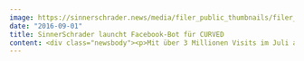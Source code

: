 ```yaml
---
image: https://sinnerschrader.news/media/filer_public_thumbnails/filer_public/12/f7/12f75797-3218-4f1e-a7d8-41c37a877e4b/curved-chatbot-700px.jpg__480x288_q85_crop_subsampling-2_upscale.jpg
date: "2016-09-01"
title: SinnerSchrader launcht Facebook-Bot für CURVED
content: <div class="newsbody"><p>Mit über 3 Millionen Visits im Juli alleine über mobile Endgeräte gehört CURVED zu den mit weitem Abstand erfolgreichsten Content Marketing Projekten in Deutschland (Quelle&#58; Similarweb.com). Mit der Einführung eines News-Bots für Facebook will SinnerSchrader den Vorsprung noch weiter ausbauen&#58; Nutzer von CURVED haben die Möglichkeit, über den Facebook Messenger künftig News aus für sie interessanten Themenbereichen zu abonnieren - und sind so auch mobil immer up to date. Damit wird CURVED Teil des Messenger-Programms, welches Facebook-CEO Mark Zuckerberg im April ins Leben gerufen hat.<br/> <br/>„Bots werden die Distribution von Content für mobile Nutzungssituationen maßgeblich beeinflussen. Wir freuen uns sehr, so früh dabei sein zu können und arbeiten daran, den Content noch zielgerichter und relevanter für die Nutzer aufzubereiten“, erklärt Jürgen Alker, Geschäftsführer Kommunikation SinnerSchrader.<br/> <br/>Zur Auswahl stehen zum Start die Kategorien iOS, Android, Gadgets, Tablets und eine Reihe von Herstellern. Weitere werden folgen. Die Abonnements lassen sich jederzeit managen, auf Wunsch abbestellen und durch neue ergänzen. Aktuell hilft der Bot den Nutzern bei der Auswahl passender News, künftig sollen sich diese auch mit Fragen an den digitalen Helfer wenden können.<br/> <br/><a href="http&#58;//www.curved.de/">http&#58;//www.curved.de</a><br/> <br/>Über CURVED<br/>CURVED ist eine Initiative der inzwischen zu Telefónica gehörenden E-Plus Gruppe. Das News-Portal bietet Menschen in ihrer digitalen Lebenswelt informative und anregende redaktionelle Inhalte aus den verschiedenen Bereichen des mobilen digitalen Lifestyles. So gibt CURVED Orientierung in der schnell wachsenden Vielfalt digitaler Themen und fördert den Austausch von Nutzer zu Nutzer.</p></div>
---
```

